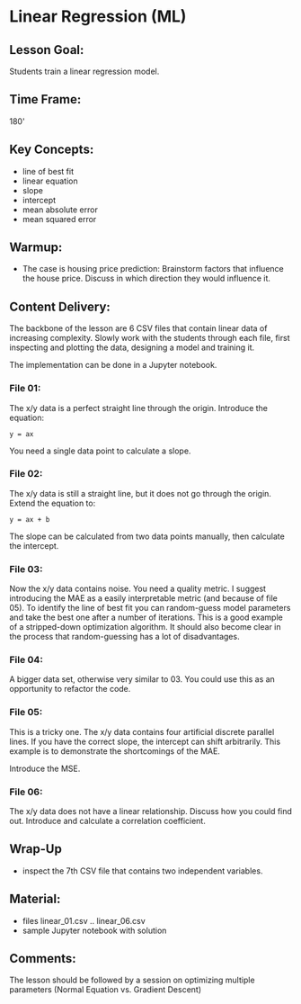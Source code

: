 
# Linear Regression (ML)

## Lesson Goal:

Students train a linear regression model.

## Time Frame:

180'

## Key Concepts:

* line of best fit
* linear equation
* slope
* intercept
* mean absolute error
* mean squared error

## Warmup:

* The case is housing price prediction: Brainstorm factors that influence the house price. Discuss in which direction they would influence it. 

## Content Delivery:

The backbone of the lesson are 6 CSV files that contain linear data of increasing complexity.
Slowly work with the students through each file, first inspecting and plotting the data, designing a model and training it.

The implementation can be done in a Jupyter notebook.

### File 01:

The x/y data is a perfect straight line through the origin. Introduce the equation:

    y = ax

You need a single data point to calculate a slope.

### File 02:

The x/y data is still a straight line, but it does not go through the origin. Extend the equation to:

    y = ax + b

The slope can be calculated from two data points manually, then calculate the intercept.

### File 03:

Now the x/y data contains noise. You need a quality metric. 
I suggest introducing the MAE as a easily interpretable metric (and because of file 05).
To identify the line of best fit you can random-guess model parameters and take the best one after a number of iterations. This is a good example of a stripped-down optimization algorithm.
It should also become clear in the process that random-guessing has a lot of disadvantages.

### File 04:

A bigger data set, otherwise very similar to 03.
You could use this as an opportunity to refactor the code.

### File 05:

This is a tricky one. The x/y data contains four artificial discrete parallel lines.
If you have the correct slope, the intercept can shift arbitrarily.
This example is to demonstrate the shortcomings of the MAE.

Introduce the MSE.

### File 06:

The x/y data does not have a linear relationship.
Discuss how you could find out.
Introduce and calculate a correlation coefficient.

## Wrap-Up

* inspect the 7th CSV file that contains two independent variables.

## Material:

* files linear_01.csv .. linear_06.csv
* sample Jupyter notebook with solution

## Comments:

The lesson should be followed by a session on optimizing multiple parameters (Normal Equation vs. Gradient Descent)
